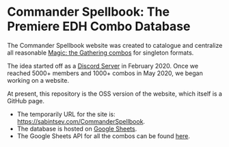 # Commander Spellbook: The Premiere EDH Combo Database

The Commander Spellbook website was created to catalogue and centralize all reasonable [Magic: the Gathering combos](https://magic.wizards.com/en) for singleton formats.

The idea started off as a [Discord Server](https://discord.gg/DkAyVJG) in February 2020. Once we reached 5000+ members and 1000+ combos in May 2020, we began working on a website.

At present, this repository is the OSS version of the website, which itself is a GitHub page. 

- The temporarily URL for the site is: https://sabintsev.com/CommanderSpellbook.
- The database is hosted on [Google Sheets](https://docs.google.com/spreadsheets/d/1JJo8MzkpuhfvsaKVFVlOoNymscCt-Aw-1sob2IhpwXY/edit#gid=0). 
- The Google Sheets API for all the combos can be found [here](https://sheets.googleapis.com/v4/spreadsheets/1JJo8MzkpuhfvsaKVFVlOoNymscCt-Aw-1sob2IhpwXY/values:batchGet?ranges=combos!A2:P&key=AIzaSyDzQ0jCf3teHnUK17ubaLaV6rcWf9ZjG5E). 
